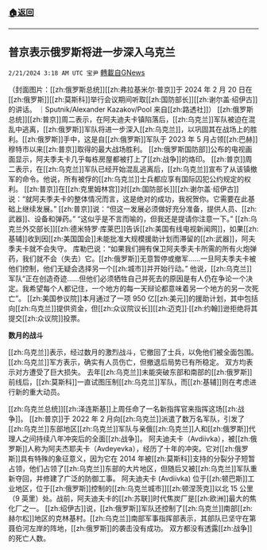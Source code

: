 ###  [:house:返回](README.md)
---


## 普京表示俄罗斯将进一步深入乌克兰
`2/21/2024 3:18 AM UTC 宝尹` [轉載自GNews](https://gnews.org/articles/2327538)

（封面图片：[[zh:俄罗斯总统]][[zh:弗拉基米尔·普京]]于 2024 年 2 月 20 日在[[zh:俄罗斯]][[zh:莫斯科]]举行会议期间听取[[zh:国防部长]][[zh:谢尔盖·绍伊古]]的讲话。 ｜Sputnik/Alexander Kazakov/Pool 来自[[zh:路透社]]）
[[zh:俄罗斯总统]][[zh:普京]]周二表示，在阿夫迪夫卡镇陷落后，[[zh:乌克兰]]军队被迫在混乱中逃离，[[zh:俄罗斯]]军队将进一步深入[[zh:乌克兰]]，以巩固其在战场上的胜利。
​​​​​​​​​​​​​​​​​​​​​​​​​​[[zh:俄罗斯]]手中，这是自[[zh:俄罗斯]]军队于 2023 年 5 月占领[[zh:巴赫]]穆特市以来[[zh:普京]]取得的最大战场胜利。
[[zh:俄罗斯国防部]]公布的电视画面显示，阿夫季夫卡几乎每栋房屋都被打上了[[zh:战争]]的烙印。
[[zh:普京]]周二表示，在[[zh:乌克兰]]军队已经开始混乱逃离后，[[zh:乌克兰]]宣布了从该镇撤军的命令。他说，所有被俘的[[zh:乌克兰]]士兵都应享有国际囚犯公约规定的权利。
[[zh:普京]]在[[zh:克里姆林宫]]对[[zh:国防部长]][[zh:谢尔盖·绍伊古]]说：“就阿夫季夫卡的整体情况而言，这是绝对的成功，我祝贺你。它需要在此基础上继续发展。”
[[zh:普京]]说：“但这一发展必须做好充分准备，提供人员、[[zh:武器]]、设备和弹药。” “这似乎是不言而喻的，但我还是提请你注意一下。”
[[zh:乌克兰外交部长]][[zh:德米特罗·库莱巴]]告诉[[zh:美国有线电视新闻网]]，如果[[zh:基辅]]收到因[[zh:美国国会]]未能批准大规模援助计划而滞留的[[zh:武器]]，阿夫季夫卡就不会失守。
库勒巴说：“如果我们拥有保卫阿夫季夫卡所需的所有火炮弹药，我们就不会（失去）它。[[zh:俄罗斯]]无意暂停或撤军……一旦阿夫季夫卡被他们控制，他们无疑会选择另一个[[zh:城市]]并开始行动。”
他说，[[zh:乌克兰]]军队“正在创造奇迹……但他们必须牺牲自己并死去的原因是有人仍在争论一个决定。我希望每个人都记住，一个地方的每一天辩论都意味着另一个地方的另一次死亡”。
[[zh:美国参议院]]本月通过了一项 950 亿[[zh:美元]]的援助计划，其中包括向[[zh:乌克兰]]提供资金，但[[zh:众议院议长]][[zh:迈克]]·[[zh:约翰]]逊拒绝将其提交[[zh:众议院]]投票。

**数月的战斗**

[[zh:乌克兰]]表示，经过数月的激烈战斗，它撤回了士兵，以免他们被全面包围。[[zh:乌克兰]]军方表示，确实有人员伤亡，但撤退后局势已有所稳定。
双方均表示对方遭受了巨大损失。
去年[[zh:乌克兰]]未能突破东部和南部的[[zh:俄罗斯]]前线后，[[zh:莫斯科]]一直试图压制[[zh:乌克兰]]军队，而[[zh:基辅]]则在考虑进行新的重大动员。

[[zh:乌克兰总统]][[zh:泽连斯基]]上周任命了一名新指挥官来指挥这场[[zh:战争]]。
[[zh:普京]]于 2022 年 2 月向[[zh:乌克兰]]派遣了数万名军队，引发了[[zh:乌克兰]]东部地区[[zh:乌克兰]]军队与亲俄[[zh:乌克兰]]人和[[zh:俄罗斯]]代理人之间持续八年冲突后的全面[[zh:战争]]。
阿夫迪夫卡（Avdiivka），被[[zh:俄罗斯]]人称为阿夫杰耶夫卡（Avdeyevka），经历了十年的冲突。它对[[zh:俄罗斯]]具有特殊的象征意义，因为它在 2014 年被[[zh:莫斯科]]支持的分裂分子短暂占领，他们占领了[[zh:乌克兰]]东部的大片地区，但随后又被[[zh:乌克兰]]军队重新夺回，并修建了广泛的防御工事。
阿夫迪夫卡 (Avdiivka) 位于[[zh:顿巴斯]]工业地区，位于[[zh:俄罗斯]]控制的[[zh:乌克兰城市]][[zh:顿涅茨克]]以北 15 公里（9 英里）处。战前，阿夫迪夫卡的[[zh:苏联]]时代焦炭厂是[[zh:欧洲]]最大的焦化厂之一。
[[zh:绍伊古]]说，[[zh:俄罗斯]]军队还控制了[[zh:乌克兰]]南部[[zh:赫尔松]]地区的克林基村。[[zh:乌克兰]]南部军事指挥部表示，其部队已坚守在第聂伯河左岸的阵地，[[zh:俄罗斯]]的袭击没有成功。
双方都没有透露[[zh:战争]]的死亡人数。




